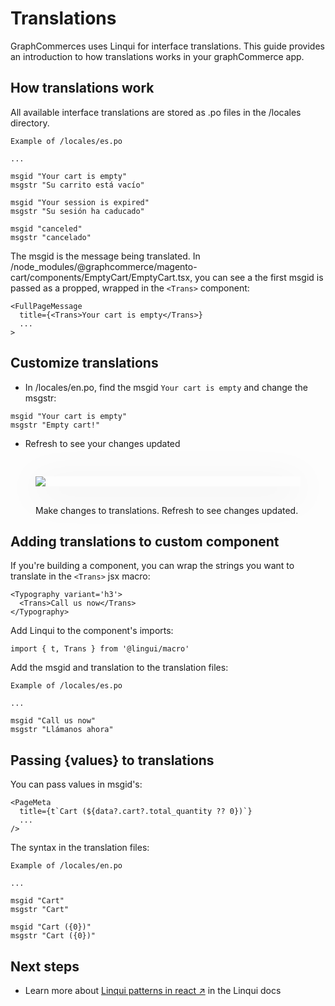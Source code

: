 # Translations

GraphCommerces uses Linqui for interface translations. This guide provides an
introduction to how translations works in your graphCommerce app.

## How translations work

All available interface translations are stored as .po files in the /locales
directory.

```
Example of /locales/es.po

...

msgid "Your cart is empty"
msgstr "Su carrito está vacío"

msgid "Your session is expired"
msgstr "Su sesión ha caducado"

msgid "canceled"
msgstr "cancelado"
```

The msgid is the message being translated. In
/node_modules/@graphcommerce/magento-cart/components/EmptyCart/EmptyCart.tsx,
you can see a the first msgid is passed as a propped, wrapped in the `<Trans>`
component:

```
<FullPageMessage
  title={<Trans>Your cart is empty</Trans>}
  ...
>
```

## Customize translations

- In /locales/en.po, find the msgid `Your cart is empty` and change the msgstr:

```
msgid "Your cart is empty"
msgstr "Empty cart!"
```

- Refresh to see your changes updated

<figure>
 <img src="https://cdn-std.droplr.net/files/acc_857465/ipzm99" style="min-width:100%; aspect-ratio: 16:9; box-shadow: 0 10px 60px 0 rgba(0,0,0,0.10); margin: 30px 0">
 <figcaption>Make changes to translations. Refresh to see changes updated.</figcaption>
</figure>

## Adding translations to custom component

If you're building a component, you can wrap the strings you want to translate
in the `<Trans>` jsx macro:

```
<Typography variant='h3'>
  <Trans>Call us now</Trans>
</Typography>
```

Add Linqui to the component's imports:

```
import { t, Trans } from '@lingui/macro'
```

Add the msgid and translation to the translation files:

```
Example of /locales/es.po

...

msgid "Call us now"
msgstr "Llámanos ahora"
```

## Passing {values} to translations

You can pass values in msgid's:

```
<PageMeta
  title={t`Cart (${data?.cart?.total_quantity ?? 0})`}
  ...
/>
```

The syntax in the translation files:

```
Example of /locales/en.po

...

msgid "Cart"
msgstr "Cart"

msgid "Cart ({0})"
msgstr "Cart ({0})"
```

## Next steps

- Learn more about
  [Linqui patterns in react ↗](https://lingui.js.org/tutorials/react-patterns.html)
  in the Linqui docs
